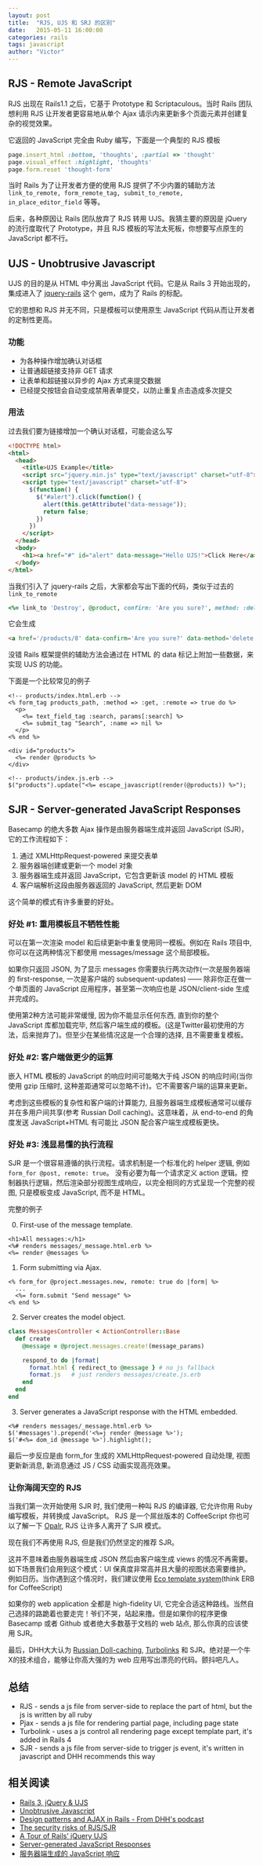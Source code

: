 ```yaml
---
layout: post
title:  "RJS, UJS 和 SRJ 的区别"
date:   2015-05-11 16:00:00
categories: rails
tags: javascript
author: "Victor"
---
```


## RJS - Remote JavaScript

RJS 出现在 Rails1.1 之后，它基于 Prototype 和 Scriptaculous。当时 Rails 团队想利用 RJS 让开发者更容易地从单个 Ajax 请示内来更新多个页面元素并创建复杂的视觉效果。

它返回的 JavaScript 完全由 Ruby 编写，下面是一个典型的 RJS 模板

```ruby
page.insert_html :bottom, 'thoughts', :partial => 'thought'
page.visual_effect :highlight, 'thoughts'
page.form.reset 'thought-form'
```

当时 Rails 为了让开发者方便的使用 RJS 提供了不少内置的辅助方法 `link_to_remote, form_remote_tag, submit_to_remote, in_place_editor_field` 等等。

后来，各种原因让 Rails 团队放弃了 RJS 转用 UJS。我猜主要的原因是 jQuery 的流行度取代了 Prototype，并且 RJS 模板的写法太死板，你想要写点原生的 JavaScript 都不行。

## UJS - Unobtrusive Javascript

UJS 的目的是从 HTML 中分离出 JavaScript 代码。它是从 Rails 3 开始出现的，集成进入了 [jquery-rails](https://github.com/rails/jquery-ujs) 这个 gem，成为了 Rails 的标配。

它的思想和 RJS 并无不同，只是模板可以使用原生 JavaScript 代码从而让开发者的定制性更高。

### 功能

* 为各种操作增加确认对话框
* 让普通超链接支持非 GET 请求
* 让表单和超链接以异步的 Ajax 方式来提交数据
* 已经提交按钮会自动变成禁用表单提交，以防止重复点击造成多次提交

### 用法

过去我们要为链接增加一个确认对话框，可能会这么写

```html
<!DOCTYPE html>
<html>
  <head>
    <title>UJS Example</title>
    <script src="jquery.min.js" type="text/javascript" charset="utf-8"></script>
    <script type="text/javascript" charset="utf-8">
      $(function() {
        $("#alert").click(function() {
          alert(this.getAttribute("data-message"));
          return false;
        })
      })
    </script>
  </head>
  <body>
    <h1><a href="#" id="alert" data-message="Hello UJS!">Click Here</a></h1>
  </body>
</html>
```

当我们引入了 jquery-rails 之后，大家都会写出下面的代码，类似于过去的 `link_to_remote`

```ruby
<%= link_to 'Destroy', @product, confirm: 'Are you sure?', method: :delete %>
```

它会生成

```html
<a href='/products/8' data-confirm='Are you sure?' data-method='delete' rel='nofollow'>Destroy</a>
```

没错 Rails 框架提供的辅助方法会通过在 HTML 的 data 标记上附加一些数据，来实现 UJS 的功能。

下面是一个比较常见的例子

```erb
<!-- products/index.html.erb -->
<% form_tag products_path, :method => :get, :remote => true do %>
  <p>
    <%= text_field_tag :search, params[:search] %>
    <%= submit_tag "Search", :name => nil %>
  </p>
<% end %>

<div id="products">
  <%= render @products %>
</div>
```

```erb
<!-- products/index.js.erb -->
$("products").update("<%= escape_javascript(render(@products)) %>");
```

## SJR - Server-generated JavaScript Responses

Basecamp 的绝大多数 Ajax 操作是由服务器端生成并返回 JavaScript (SJR)，它的工作流程如下：

1. 通过 XMLHttpRequest-powered 来提交表单
2. 服务器端创建或更新一个 model 对象
3. 服务器端生成并返回 JavaScript，它包含更新该 model 的 HTML 模板
4. 客户端解析这段由服务器返回的 JavaScript, 然后更新 DOM

这个简单的模式有许多重要的好处。

### 好处 #1: 重用模板且不牺牲性能

可以在第一次渲染 model 和后续更新中重复使用同一模板。例如在 Rails 项目中, 你可以在这两种情况下都使用 messages/message 这个局部模板。

如果你只返回 JSON, 为了显示 messages 你需要执行两次动作(一次是服务器端的 first-response, 一次是客户端的 subsequent-updates) —— 除非你正在做一个单页面的 JavaScript 应用程序，甚至第一次响应也是 JSON/client-side 生成并完成的。

使用第2种方法可能非常缓慢, 因为你不能显示任何东西, 直到你的整个 JavaScript 库都加载完毕, 然后客户端生成的模板。(这是Twitter最初使用的方法，后来抛弃了)。但至少在某些情况这是一个合理的选择, 且不需要重复模板。

### 好处 #2: 客户端做更少的运算

嵌入 HTML 模板的 JavaScript 的响应时间可能略大于纯 JSON 的响应时间(当你使用 gzip 压缩时, 这种差距通常可以忽略不计)。它不需要客户端的运算来更新。

考虑到这些模板的复杂性和客户端的计算能力, 且服务器端生成模板通常可以缓存并在多用户间共享(参考 Russian Doll caching)。这意味着，从 end-to-end 的角度发送 JavaScript+HTML 有可能比 JSON 配合客户端生成模板更快。

### 好处 #3: 浅显易懂的执行流程

SJR 是一个很容易遵循的执行流程。请求机制是一个标准化的 helper 逻辑, 例如 ```form_for @post, remote: true```。 没有必要为每一个请求定义 action 逻辑。控制器执行逻辑，然后渲染部分视图生成响应，以完全相同的方式呈现一个完整的视图, 只是模板变成 JavaScript, 而不是 HTML。

完整的例子

0) First-use of the message template.

```erb
<h1>All messages:</h1>
<%# renders messages/_message.html.erb %>
<%= render @messages %>
```

1) Form submitting via Ajax.

```erb
<% form_for @project.messages.new, remote: true do |form| %>
  ...
  <%= form.submit "Send message" %>
<% end %>
```

2) Server creates the model object.

```ruby
class MessagesController < ActionController::Base
  def create
    @message = @project.messages.create!(message_params)

    respond_to do |format|
      format.html { redirect_to @message } # no js fallback
      format.js   # just renders messages/create.js.erb
    end
  end
end
```

3) Server generates a JavaScript response with the HTML embedded.

```erb
<%# renders messages/_message.html.erb %>
$('#messages').prepend('<%=j render @message %>');
$('#<%= dom_id @message %>').highlight();
```

最后一步反应是由 form_for 生成的 XMLHttpRequest-powered 自动处理, 视图更新新消息, 新消息通过 JS / CSS 动画实现高亮效果。

### 让你海阔天空的 RJS

当我们第一次开始使用 SJR 时, 我们使用一种叫 RJS 的编译器, 它允许你用 Ruby 编写模板，并转换成 JavaScript。 RJS 是一个屌丝版本的 CoffeeScript 你也可以了解一下 [Opalr](http://opalrb.org/), RJS 让许多人离开了 SJR 模式。

现在我们不再使用 RJS, 但是我们仍然坚定的推荐 SJR。

这并不意味着由服务器端生成 JSON 然后由客户端生成 views 的情况不再需要。如下场景我们会用到这个模式：UI 保真度非常高并且大量的视图状态需要维护。例如日历。当你遇到这个情况时，我们建议使用 [Eco template system](https://github.com/sstephenson/eco)(think ERB for CoffeeScript)

如果你的 web application 全都是 high-fidelity UI, 它完全合适这种路线。当然自己选择的路跪着也要走完！爷们不哭，站起来撸。但是如果你的程序更像 Basecamp 或者 Github 或者绝大多数基于文档的 web 站点, 那么你真的应该使用 SJR。

最后，DHH大大认为 [Russian Doll-caching](http://37signals.com/svn/posts/3112-how-basecamp-next-got-to-be-so-damn-fast-without-using-much-client-side-ui), [Turbolinks](https://github.com/rails/turbolinks) 和 SJR。绝对是一个牛X的技术组合，能够让你高大强的为 web 应用写出漂亮的代码。颤抖吧凡人。

## 总结

* RJS - sends a js file from server-side to replace the part of html, but the js is written by all ruby
* Pjax - sends a js file for rendering partial page, including page state
* Turbolink - uses a js control all rendering page except template part, it's added in Rails 4
* SJR - sends a js file from server-side to trigger js event, it's written in javascript and DHH recommends this way

## 相关阅读

* [Rails 3, jQuery & UJS](http://chrissloan.info/blog/rails_3_jquery_ujs/)
* [Unobtrusive Javascript](http://railscasts.com/episodes/205-unobtrusive-javascript)
* [Design patterns and AJAX in Rails - From DHH's podcast](http://terratakashi.logdown.com/posts/175488-design-patterns-and-ajax-in-rails-from-dhhs-podcast)
* [The security risks of RJS/SJR](https://github.com/jcoglan/unsafe_sjr/blob/master/README.md)
* [A Tour of Rails’ jQuery UJS](https://robots.thoughtbot.com/a-tour-of-rails-jquery-ujs)
* [Server-generated JavaScript Responses](https://signalvnoise.com/posts/3697-server-generated-javascript-responses)
* [服务器端生成的 JavaScript 响应](http://www.oschina.net/translate/server-generated-javascript-responses?cmp)

